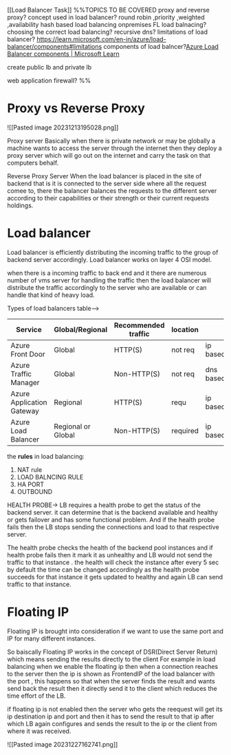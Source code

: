 [[Load Balancer Task]]
%%TOPICS TO BE COVERED
proxy and reverse proxy?
concept used in load balancer?
round robin ,priority ,weighted ,availability
hash based load balancing
onpremises FL load balnacing?
choosing the correct load balancing?
recursive dns?
limitations of load balancer? https://learn.microsoft.com/en-in/azure/load-balancer/components#limitations
components of load balncer?[Azure Load Balancer components | Microsoft Learn](https://learn.microsoft.com/en-in/azure/load-balancer/components#limitations)

create public lb and private lb

web application firewall? %%

Proxy vs Reverse Proxy
=
![[Pasted image 20231213195028.png]]

Proxy server
 Basically when there is private network or may be globally a machine wants to access the server through the internet then they deploy a proxy server which will go out on the internet and carry the task on that computers behalf.

Reverse Proxy Server
  When the load balancer is placed in the site of backend that is it is connected to the server side where all the request comee to, there the balancer balances the requests to the different server according to their capabilities or their strength or their current requests holdings.


Load balancer
=
Load balancer is efficiently distributing the incoming traffic to the group of backend server accordingly.
Load balancer works on layer 4 OSI model.

when there is a incoming traffic to back end and it there are numerous number of vms server for handling the traffic then the load balancer will distribute the traffic accordingly to the server who are available or can handle that kind of heavy load.


Types of load balancers table-->

| Service                   | Global/Regional    | Recommended traffic | location |     |
| ------------------------- | ------------------ | ------------------- | -------- | --- |
| Azure Front Door          | Global             | HTTP(S)             | not req  |  ip based   |
| Azure Traffic Manager     | Global             | Non-HTTP(S)         | not req  | dns based    | 
| Azure Application Gateway | Regional           | HTTP(S)             | requ     |   ip based  |
| Azure Load Balancer       | Regional or Global | Non-HTTP(S)         | required |   ip based  |


the **rules** in load balancing:
1. NAT rule
2. LOAD BALNCING RULE
3. HA PORT
4. OUTBOUND

HEALTH PROBE->
LB requires a health probe to get the status of the backend server.
it can determine that is the backend available and healthy or gets failover and has some functional problem.
And if the health probe fails then the LB stops sending the connections and load to that respective server.


The health probe checks the health of the backend pool instances and if health probe fails then it mark it as unhealthy and LB would not send the traffic to that instance .
the health will check the instance after every 5 sec by default the time can be changed accordingly as the health probe succeeds for that instance it gets updated to healthy and again LB can send traffic to that instance. 


Floating IP
=

Floating IP is brought into consideration if we want to use the same port and IP for many different instances.

 So baiscally Floating IP works in the concept of DSR(Direct Server Return) which means sending the results directly to the client
For example in load balancing when we enable the floating ip then when a connection reaches to the server then the ip is shown as FrontendIP of the load balancer with the port , this happens so that when the server finds the result and wants send back the result then it directly send it to the client which reduces the time effort of the LB.

if floating ip is not enabled then the server  who gets the reequest will get its ip destination ip and port and then it has to send the result to that ip after which LB again configures and sends the result to the ip or the client from where it was received.


![[Pasted image 20231227162741.png]]


